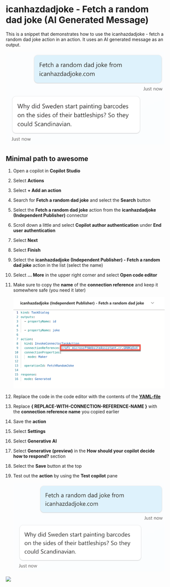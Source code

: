 # icanhazdadjoke - Fetch a random dad joke (AI Generated Message)

This is a snippet that demonstrates how to use the icanhazdadjoke - fetch a random dad joke action in an action. It uses an AI generated message as an output.

![A view of an example of the output of the action in the test pane in Microsoft Copilot Studio](./assets/plugin-action-example.png)

## Minimal path to awesome

1. Open a copilot in **Copilot Studio**
1. Select **Actions**
1. Select **+ Add an action**
1. Search for **Fetch a random dad joke** and select the **Search** button
1. Select the **Fetch a random dad joke** action from the **icanhazdadjoke (Independent Publisher)** connector
1. Scroll down a little and select **Copilot author authentication** under **End user authentication**
1. Select **Next**
1. Select **Finish**
1. Select the **icanhazdadjoke (Independent Publisher) - Fetch a random dad joke** action in the list (select the name)
1. Select **... More**  in the upper right corner and select **Open code editor**
1. Make sure to copy the **name** of the **connection reference** and keep it somewhere safe (you need it later)

    ![View of the code editor with a red line around the connection reference name](./assets/crname.png)

1. Replace the code in the code editor with the contents of the **[YAML-file](./source/dadjoke-ai.yaml)**
1. Replace **{ REPLACE-WITH-CONNECTION-REFERENCE-NAME }** with the **connection reference name** you copied earlier
1. Save the **action**
1. Select **Settings**
1. Select **Generative AI**
1. Select **Generative (preview)** in the **How should your copilot decide how to respond?** section
1. Select the **Save** button at the top
1. Test out the **action** by using the **Test copilot** pane

    ![A view of an example of the output of the plugin action in the test pane in Microsoft Copilot Studio](./assets/plugin-action-example.png)

<img src="https://m365-visitor-stats.azurewebsites.net/powerplatform-snippets/copilot-studio/icanhazdadjoke-fetch-random-dad-joke-ai" aria-hidden="true" />
